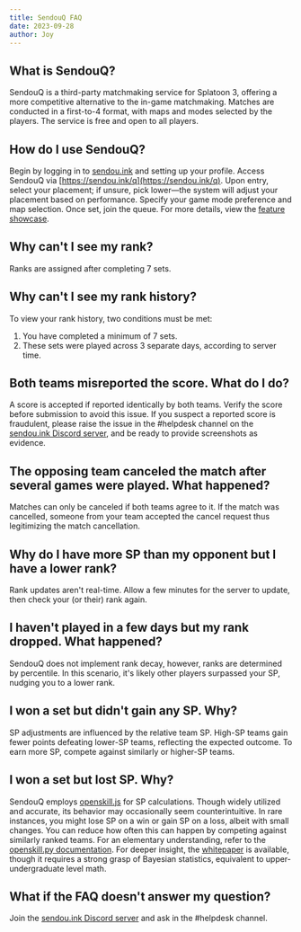 ```yaml
---
title: SendouQ FAQ
date: 2023-09-28
author: Joy
---
```


## What is SendouQ?

SendouQ is a third-party matchmaking service for Splatoon 3, offering a more competitive alternative to the in-game matchmaking. Matches are conducted in a first-to-4 format, with maps and modes selected by the players. The service is free and open to all players.

## How do I use SendouQ?

Begin by logging in to [sendou.ink](https://sendou.ink) and setting up your profile. Access SendouQ via [https://sendou.ink/q](https://sendou.ink/q). Upon entry, select your placement; if unsure, pick lower—the system will adjust your placement based on performance. Specify your game mode preference and map selection. Once set, join the queue. For more details, view the [feature showcase](https://www.youtube.com/watch?v=XIRNcTFDYzA).

## Why can't I see my rank?

Ranks are assigned after completing 7 sets.

## Why can't I see my rank history?

To view your rank history, two conditions must be met:

1. You have completed a minimum of 7 sets.
2. These sets were played across 3 separate days, according to server time.

## Both teams misreported the score. What do I do?

A score is accepted if reported identically by both teams. Verify the score before submission to avoid this issue. If you suspect a reported score is fraudulent, please raise the issue in the #helpdesk channel on the [sendou.ink Discord server](https://discord.gg/sendou), and be ready to provide screenshots as evidence.

## The opposing team canceled the match after several games were played. What happened?

Matches can only be canceled if both teams agree to it. If the match was cancelled, someone from your team accepted the cancel request thus legitimizing the match cancellation.

## Why do I have more SP than my opponent but I have a lower rank?

Rank updates aren't real-time. Allow a few minutes for the server to update, then check your (or their) rank again.

## I haven't played in a few days but my rank dropped. What happened?

SendouQ does not implement rank decay, however, ranks are determined by percentile. In this scenario, it's likely other players surpassed your SP, nudging you to a lower rank.

## I won a set but didn't gain any SP. Why?

SP adjustments are influenced by the relative team SP. High-SP teams gain fewer points defeating lower-SP teams, reflecting the expected outcome. To earn more SP, compete against similarly or higher-SP teams.

## I won a set but lost SP. Why?

SendouQ employs [openskill.js](https://github.com/philihp/openskill.js) for SP calculations. Though widely utilized and accurate, its behavior may occasionally seem counterintuitive. In rare instances, you might lose SP on a win or gain SP on a loss, albeit with small changes. You can reduce how often this can happen by competing against similarly ranked teams. For an elementary understanding, refer to the [openskill.py documentation](https://openskill.me/en/stable/manual.html). For deeper insight, the [whitepaper](https://www.csie.ntu.edu.tw/~cjlin/papers/online_ranking/online_journal.pdf) is available, though it requires a strong grasp of Bayesian statistics, equivalent to upper-undergraduate level math.

## What if the FAQ doesn't answer my question?

Join the [sendou.ink Discord server](https://discord.gg/sendou) and ask in the #helpdesk channel.
